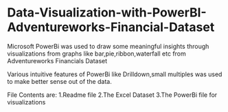 # Data-Visualization-with-PowerBI-Adventureworks-Financial-Dataset
Microsoft PowerBi was used to draw some meaningful insights through visualizations from graphs like bar,pie,ribbon,waterfall etc from Adventureworks Financials Dataset

Various intuitive features of PowerBi like Drilldown,small multiples was used to make better sense out of the data.

File Contents are:
1.Readme file
2.The Excel Dataset
3.The PowerBi file for visualizations

